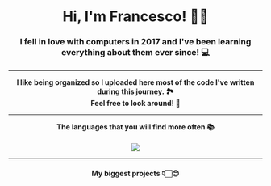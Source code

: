 <h1 align="center">
    Hi, I'm Francesco! 👋🏻
</h1>
<h3 align="center">
    I fell in love with computers in 2017 and I've been learning everything about them ever since! 💻
</h3>
<h4 align="center">
  <hr />
    I like being organized so I uploaded here most of the code I've written during this journey. 🏞️
    </br>
    Feel free to look around! 🤠
<hr />
    The languages that you will find more often 📚
</h4>
<div align="center">
    <picture>
        <source srcset="https://github-readme-stats-b3xuls-projects.vercel.app/api/top-langs/?username=b3xul&theme=dark&hide_title=true&layout=compact&langs_count=8&hide=PostScript,Roff,Makefile&size_weight=0.5&count_weight=0.5" media="(prefers-color-scheme: dark)" />
        <source srcset="https://github-readme-stats-b3xuls-projects.vercel.app/api/top-langs/?username=b3xul&hide_title=true&layout=compact&langs_count=8&hide=PostScript,Roff,Makefile&size_weight=0.5&count_weight=0.5" media="(prefers-color-scheme: light), (prefers-color-scheme: no-preference)" />
        <img src="https://github-readme-stats-b3xuls-projects.vercel.app/api/top-langs/?username=b3xul&hide_title=true&layout=compact&langs_count=8&hide=PostScript,Roff,Makefile&size_weight=0.5&count_weight=0.5" />
    </picture>
</div>
<hr />
<h4 align="center">
    My biggest projects 👇🏻😊
</h4>
